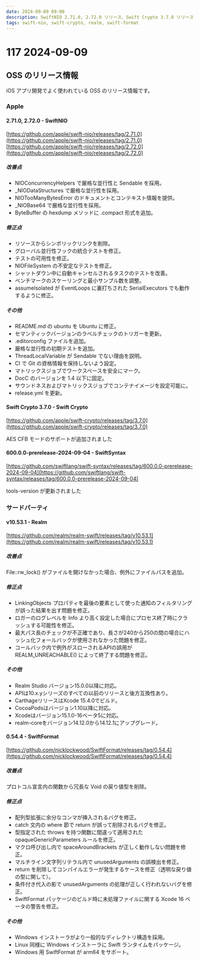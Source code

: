```yaml
---
date: 2024-09-09 09:00
description: SwiftNIO 2.71.0, 2.72.0 リリース、Swift Crypto 3.7.0 リリース、Realm v10.53.1 リリース、SwiftFormat 0.54.4 リリース
tags: swift-nio, swift-crypto, realm, swift-format
---
```

# 117 2024-09-09


## OSS のリリース情報

iOS アプリ開発でよく使われている OSS のリリース情報です。

### Apple

#### 2.71.0, 2.72.0 - SwiftNIO

[https://github.com/apple/swift-nio/releases/tag/2.71.0](https://github.com/apple/swift-nio/releases/tag/2.71.0)
[https://github.com/apple/swift-nio/releases/tag/2.72.0](https://github.com/apple/swift-nio/releases/tag/2.72.0)

##### 改善点
- NIOConcurrencyHelpers で厳格な並行性と Sendable を採用。
- _NIODataStructures で厳格な並行性を採用。
- NIOTooManyBytesError のドキュメントとコンテキスト情報を提供。
- _NIOBase64 で厳格な並行性を採用。
- ByteBuffer の hexdump メソッドに .compact 形式を追加。

##### 修正点

- リソースからシンボリックリンクを削除。
- グローバル並行性フックの統合テストを修正。
- テストの可用性を修正。
- NIOFileSystem の不安定なテストを修正。
- シャットダウン中に自動キャンセルされるタスクのテストを改善。
- ベンチマークのスケーリングと最小サンプル数を調整。
- assumeIsolated が EventLoops に裏打ちされた SerialExecutors でも動作するように修正。

##### その他

- README.md の ubuntu を Ubuntu に修正。
- セマンティックバージョンのラベルチェックのトリガーを更新。
- .editorconfig ファイルを追加。
- 厳格な並行性の初期テストを追加。
- ThreadLocalVariable が Sendable でない理由を説明。
- CI で Git の資格情報を保持しないよう設定。
- マトリックスジョブでワークスペースを安全にマーク。
- DocC のバージョンを 1.4 以下に固定。
- サウンドネスおよびマトリックスジョブでコンテナイメージを設定可能に。
- release.yml を更新。

#### Swift Crypto 3.7.0 - Swift Crypto

[https://github.com/apple/swift-crypto/releases/tag/3.7.0](https://github.com/apple/swift-crypto/releases/tag/3.7.0)

AES CFB モードのサポートが追加されました

#### 600.0.0-prerelease-2024-09-04 - SwiftSyntax

[https://github.com/swiftlang/swift-syntax/releases/tag/600.0.0-prerelease-2024-09-04](https://github.com/swiftlang/swift-syntax/releases/tag/600.0.0-prerelease-2024-09-04)

tools-version が更新されました

### サードパーティ

#### v10.53.1 - Realm

[https://github.com/realm/realm-swift/releases/tag/v10.53.1](https://github.com/realm/realm-swift/releases/tag/v10.53.1)

##### 改善点
File::rw_lock() がファイルを開けなかった場合、例外にファイルパスを追加。


##### 修正点
- LinkingObjects プロパティを最後の要素として使った通知のフィルタリングが誤った結果を出す問題を修正。
- ロガーのログレベルを Info より高く設定した場合にプロセス終了時にクラッシュする可能性を修正。
- 最大パス長のチェックが不正確であり、長さが240から250の間の場合にハッシュ化フォールバックが使用されなかった問題を修正。
- コールバック内で例外がスローされるAPIの誤用が REALM_UNREACHABLE() によって終了する問題を修正。

##### その他

- Realm Studio バージョン15.0.0以降に対応。
- APIは10.x.yシリーズのすべての以前のリリースと後方互換性あり。
- CarthageリリースはXcode 15.4.0でビルド。
- CocoaPodsはバージョン1.10以降に対応。
- Xcodeはバージョン15.1.0-16ベータ5に対応。
- realm-coreをバージョン14.12.0から14.12.1にアップグレード。

#### 0.54.4 - SwiftFormat

[https://github.com/nicklockwood/SwiftFormat/releases/tag/0.54.4](https://github.com/nicklockwood/SwiftFormat/releases/tag/0.54.4)

##### 改善点
プロトコル宣言内の関数から冗長な Void の戻り値型を削除。

##### 修正点
- 配列型拡張に余分なコンマが挿入されるバグを修正。
- catch 文内の where 節で return が誤って削除されるバグを修正。
- 型指定された throws を持つ関数に間違って適用された opaqueGenericParameters ルールを修正。
- マクロ呼び出し内で spaceAroundBrackets が正しく動作しない問題を修正。
- マルチライン文字列リテラル内で unusedArguments の誤検出を修正。
- return を削除してコンパイルエラーが発生するケースを修正（透明な戻り値の型に関して）。
- 条件付き代入の影で unusedArguments の処理が正しく行われないバグを修正。
- SwiftFormat パッケージのビルド時に未処理ファイルに関する Xcode 16 ベータの警告を修正。

##### その他
- Windows インストーラがより一般的なディレクトリ構造を採用。
- Linux 同様に Windows インストーラに Swift ランタイムをパッケージ。
- Windows 用 SwiftFormat が arm64 をサポート。
